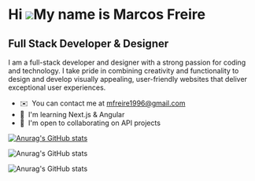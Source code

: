 Hi ![](https://user-images.githubusercontent.com/18350557/176309783-0785949b-9127-417c-8b55-ab5a4333674e.gif)My name is Marcos Freire
=====================================================================================================================================

Full Stack Developer & Designer
-------------------------------

I am a full-stack developer and designer with a strong passion for coding and technology. I take pride in combining creativity and functionality to design and develop visually appealing, user-friendly websites that deliver exceptional user experiences.

*   ✉️  You can contact me at [mfreire1996@gmail.com](mailto:mfreire1996@gmail.com)
*   🧠  I'm learning Next.js & Angular
*   🤝  I'm open to collaborating on API projects

[![Anurag's GitHub stats](https://github-readme-stats.vercel.app/api?username=mfreire1996)](https://github.com/mfreire1996/github-readme-stats)

![Anurag's GitHub stats](https://github-readme-stats.vercel.app/api?username=mfreire1996&show_icons=true)

![Anurag's GitHub stats](https://github-readme-stats.vercel.app/api?username=mfreire1996&show_icons=true&theme=radical)
